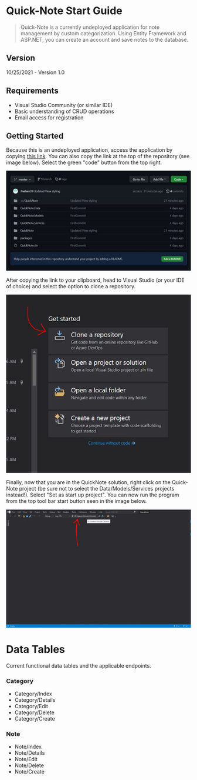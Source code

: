 # Quick-Note Start Guide

>Quick-Note is a currently undeployed application for note management by custom categorization. Using Entity Framework and ASP.NET, you can create an account and save notes to the database. 
## Version
10/25/2021 - Version 1.0
## Requirements
- Visual Studio Community (or similar IDE)
- Basic understanding of CRUD operations
- Email access for registration 


## Getting Started
Because this is an undeployed application, access the application by copying [this link](https://github.com/Jhallam31/QuickNote.git). You can also copy the link at the top of the repository (see image below). Select the green "code" button from the top right.

![Code link Image](https://github.com/Jhallam31/QuickNote/blob/master/Resources/copyLinkImage.JPG)

After copying the link to your clipboard, head to Visual Studio (or your IDE of choice) and select the option to clone a repository.

![Visual Studio Clone Image](https://github.com/Jhallam31/QuickNote/blob/master/Resources/cloneRepoImage.JPG)

Finally, now that you are in the QuickNote solution, right click on the Quick-Note project (be sure not to select the Data/Models/Services projects instead!). Select "Set as start up project". You can now run the program from the top tool bar start button seen in the image below.

![Start Program Image](Resources\startProgram.JPG)

# Data Tables
Current functional data tables and the applicable endpoints.
### Category
- Category/Index
- Category/Details
- Category/Edit
- Category/Delete
- Category/Create

### Note
- Note/Index
- Note/Details
- Note/Edit
- Note/Delete
- Note/Create

